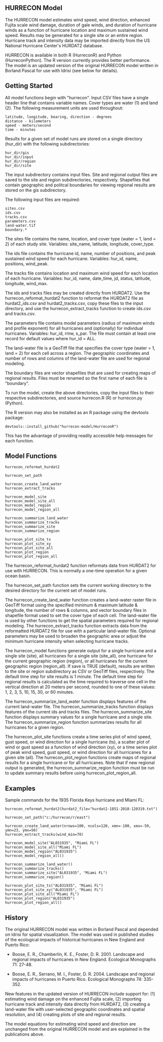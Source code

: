 ## HURRECON Model

The HURRECON model estimates wind speed, wind direction, enhanced Fujita scale
wind damage, duration of gale winds, and duration of hurricane winds as a function 
of hurricane location and maximum sustained wind speed. Results may be generated for 
a single site or an entire region. Hurricane track and intensity data may be imported
directly from the US National Hurricane Center's HURDAT2 database.

HURRECON is available in both R (HurreconR) and Python (HurreconPython). The R version 
currently provides better performance. The model is an updated version of the original
HURRECON model written in Borland Pascal for use with Idrisi (see below for details).

## Getting Started

All model functions begin with "hurrecon". Input CSV files have a single header
line that contains variable names. Cover types are water (1) and land (2). The 
following measurement units are used throughout:

```{r}
latitude, longitude, bearing, direction - degrees
distance - kilometers
speed - meters/second
time - minutes
```

Results for a given set of model runs are stored on a single directory (hur_dir)
with the following subdirectories:

```{r}
hur_dir/gis
hur_dir/input
hur_dir/region
hur_dir/site
```

The input subdirectory contains input files. Site and regional output files are 
saved to the site and region subdirectories, respectively. Shapefiles that contain
geographic and politcal boundaries for viewing regional results are stored on the 
gis subdirectory.

The following input files are required:

```{r}
sites.csv
ids.csv
tracks.csv
parameters.csv
land-water.tif
boundary.*
```

The sites file contains the name, location, and cover type (water = 1, land = 2)
of each study site. Variables: site_name, latitude, longitude, cover_type.

The ids file contains the hurricane id, name, number of positions, and peak 
sustained wind speed for each hurricane. Variables: hur_id, name, positions,
wind_peak.

The tracks file contains location and maximum wind speed for each location of
each hurricane. Variables: hur_id, name, date_time, jd, status, latitude,
longitude, wind_max.

The ids and tracks files may be created directly from HURDAT2. Use the 
hurrecon_reformat_hurdat2 function to reformat the HURDAT2 file as hurdat2_ids.csv
and hurdat2_tracks.csv, copy these files to the input directory, and use the
hurrecon_extract_tracks function to create ids.csv and tracks.csv.

The parameters file contains model parameters (radius of maximum winds and profile
exponent) for all hurricanes and (optionally) for individual hurricanes. Variables:
hur_id, rmw, s_par. The file must contain at least one record for default values
where hur_id = ALL.

The land-water file is a GeoTiff file that specifies the cover type (water = 1, 
land = 2) for each cell across a region. The geographic coordinates and number of 
rows and columns of the land-water file are used for regional modeling.

The boundary files are vector shapefiles that are used for creating maps of regional
results. Files must be renamed so the first name of each file is "boundary".

To run the model, create the above directories, copy the input files to their
respective subdirectories, and source hurrecon.R (R) or hurrecon.py (Python). 

The R version may also be installed as an R package using the devtools package:

```{r}	
devtools::install_github("hurrecon-model/HurreconR")
```

This has the advantage of providing readily accessible help messages for each 
function.

## Model Functions

```{r}	
hurrecon_reformat_hurdat2

hurrecon_set_path

hurrecon_create_land_water
hurrecon_extract_tracks

hurrecon_model_site
hurrecon_model_site_all
hurrecon_model_region
hurrecon_model_region_all

hurrecon_summarize_land_water
hurrecon_summarize_tracks
hurrecon_summarize_site
hurrecon_summarize_region

hurrecon_plot_site_ts
hurrecon_plot_site_xy
hurrecon_plot_site_all
hurrecon_plot_region
hurrecon_plot_region_all
```

The hurrecon_reformat_hurdat2 function reformats data from HURDAT2 
for use with HURRECON. This is normally a one-time operation for a
given ocean basin.

The hurrecon_set_path function sets the current working directory to 
the desired directory for the current set of model runs.

The hurrecon_create_land_water function creates a land-water raster file
in GeoTiff format using the specified minimum & maximum latitude & longitude,
the number of rows & columns, and vector boundary files in shapefile 
format used to set the cover type of each cell. The land-water file is used
by other functions to get the spatial parameters required for regional 
modeling.  The hurrecon_extract_tracks function extracts data from 
the reformatted HURDAT2 file for use with a particular land-water file.
Optional parameters may be used to broaden the geographic area or adjust 
the minimum hurricane intensity when selecting hurricane tracks.

The hurrecon_model functions generate output for a single hurricane and a 
single site (site), all hurricanes for a single site (site_all), one hurricane
for the current geographic region (region), or all hurricanes for the
current geographic region (region_all). If save is TRUE (default), results
are written to the site or region subdirectory as CSV or GeoTiff files,
respectively. The default time step for site results is 1 minute. The default
time step for regional results is calculated as the time required to traverse 
one cell in the vertical direction at 20 meters per second, rounded to one 
of these values: 1, 2, 3, 5, 10, 15, 30, or 60 minutes.

The hurrecon_summarize_land_water function displays features of the current
land-water file. The hurrecon_summarize_tracks function displays features of
the current ids and tracks files. The hurrecon_summarize_site function displays
summary values for a single hurricane and a single site. The hurrecon_summarize_region
function summarizes results for all hurricanes for a given region.

The hurrecon_plot_site functions create a time series plot of wind speed, gust
speed, or wind direction for a single hurricane (ts), a scatter plot of wind
or gust speed as a function of wind direction (xy), or a time series plot of peak
wind speed, gust speed, or wind direction for all hurricanes for a given site 
(all). The hurrecon_plot_region functions create maps of regional results 
for a single hurricane or for all hurricanes. Note that if new regional output
is generated, the hurrecon_summarize_region function must be run to update summary
results before using hurrecon_plot_region_all.

## Examples

Sample commands for the 1935 Florida Keys hurricane and Miami FL:

```{r}
hurrecon_reformat_hurdat2(hurdat2_file="hurdat2-1851-2018-120319.txt")

hurrecon_set_path("c:/hurrecon/r/east")

hurrecon_create_land_water(nrows=100, ncols=120, xmn=-100, xmx=-59, ymn=23, ymx=50)
hurrecon_extract_tracks(wind_min=70)

hurrecon_model_site("AL031935", "Miami FL")
hurrecon_model_site_all("Miami FL")
hurrecon_model_region("AL031935")
hurrecon_model_region_all()

hurrecon_summarize_land_water()
hurrecon_summarize_tracks()
hurrecon_summarize_site("AL031935", "Miami FL")
hurrecon_summarize_region()

hurrecon_plot_site_ts("AL031935", "Miami FL")
hurrecon_plot_site_xy("AL031935", "Miami FL")
hurrecon_plot_site_all("Miami FL")
hurrecon_plot_region("AL031935")
hurrecon_plot_region_all()
```

## History

The original HURRECON model was written in Borland Pascal and depended on Idrisi 
for spatial visualization. The model was used in published studies of the ecological 
impacts of historical hurricanes in New England and Puerto Rico:

* Boose, E. R., Chamberlin, K. E., Foster, D. R. 2001. Landscape and regional impacts 
of hurricanes in New England. Ecological Monographs 71: 27-48.

* Boose, E. R., Serrano, M. I., Foster, D. R. 2004. Landscape and regional impacts of 
hurricanes in Puerto Rico. Ecological Monographs 74: 335-352.

New features in the updated version of HURRECON include support for: (1) estimating 
wind damage on the enhanced Fujita scale, (2) importing hurricane track and intensity 
data directly from HURDAT2, (3) creating a land-water file with user-selected 
geographic coordinates and spatial resolution, and (4) creating plots of site and 
regional results.

The model equations for estimating wind speed and direction are unchanged from the 
original HURRECON model and are explained in the publications above.

